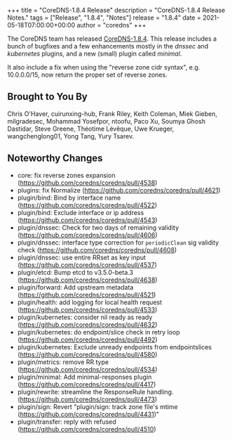 +++
title = "CoreDNS-1.8.4 Release"
description = "CoreDNS-1.8.4 Release Notes."
tags = ["Release", "1.8.4", "Notes"]
release = "1.8.4"
date = 2021-05-18T07:00:00+00:00
author = "coredns"
+++

The CoreDNS team has released
[CoreDNS-1.8.4](https://github.com/coredns/coredns/releases/tag/v1.8.4). This release includes a
bunch of bugfixes and a few enhancements mostly in the *dnssec* and *kubernetes* plugins, and a new
(small) plugin called *minimal*.

It also include a fix when using the "reverse zone cidr syntax", e.g. 10.0.0.0/15, now return the proper
set of reverse zones.

## Brought to You By

Chris O'Haver,
cuirunxing-hub,
Frank Riley,
Keith Coleman,
Miek Gieben,
milgradesec,
Mohammad Yosefpor,
ntoofu,
Paco Xu,
Soumya Ghosh Dastidar,
Steve Greene,
Théotime Lévêque,
Uwe Krueger,
wangchenglong01,
Yong Tang,
Yury Tsarev.

## Noteworthy Changes


* core: fix reverse zones expansion (https://github.com/coredns/coredns/pull/4538)
* plugins: fix Normalize (https://github.com/coredns/coredns/pull/4621)
* plugin/bind: Bind by interface name (https://github.com/coredns/coredns/pull/4522)
* plugin/bind: Exclude interface or ip address  (https://github.com/coredns/coredns/pull/4543)
* plugin/dnssec: Check for two days of remaining validity (https://github.com/coredns/coredns/pull/4606)
* plugin/dnssec: interface type correction for `periodicClean` sig validity check (https://github.com/coredns/coredns/pull/4608)
* plugin/dnssec: use entire RRset as key input (https://github.com/coredns/coredns/pull/4537)
* plugin/etcd: Bump etcd to v3.5.0-beta.3 (https://github.com/coredns/coredns/pull/4638)
* plugin/forward: Add upstream metadata (https://github.com/coredns/coredns/pull/4521)
* plugin/health: add logging for local health request (https://github.com/coredns/coredns/pull/4533)
* plugin/kubernetes: consider nil ready as ready (https://github.com/coredns/coredns/pull/4632)
* plugin/kubernetes: do endpoint/slice check in retry loop (https://github.com/coredns/coredns/pull/4492)
* plugin/kubernetes: Exclude unready endpoints from endpointslices (https://github.com/coredns/coredns/pull/4580)
* plugin/metrics: remove RR type (https://github.com/coredns/coredns/pull/4534)
* plugin/minimal: Add minimal-responses plugin (https://github.com/coredns/coredns/pull/4417)
* plugin/rewrite: streamline the ResponseRule handling. (https://github.com/coredns/coredns/pull/4473)
* plugin/sign:  Revert "plugin/sign: track zone file's mtime (https://github.com/coredns/coredns/pull/4431)"
* plugin/transfer: reply with refused (https://github.com/coredns/coredns/pull/4510)
